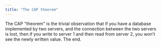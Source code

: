 ```yaml
---
title: "The CAP theorem"
---
```


The CAP "theorem" is the trivial observation that if you have a database implemented by two servers, and the connection between the two servers is lost, then if you write to server 1 and then read from server 2, you won’t see the newly written value. The end.